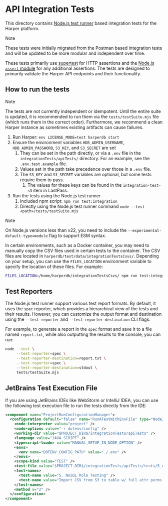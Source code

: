 # API Integration Tests

This directory contains [Node.js test runner](https://nodejs.org/docs/latest/api/test.html) based integration tests for the Harper platform.

> [!Note]
> These tests were initially migrated from the Postman based integration tests and will be updated to be more modular and independent over time.

These tests primarily use [supertest](https://www.npmjs.com/package/supertest) for HTTP assertions and the [Node.js `assert` module](https://nodejs.org/docs/latest/api/assert.html) for any additional assertions. The tests are designed to primarily validate the Harper API endpoints and their functionality.

## How to run the tests

> [!Note]
> The tests are not currently independent or idempotent. Until the entire suite is updated, it is recommended to run them via the `tests/testSuite.mjs` file (which runs them in the correct order). Furthermore, we recommend a clean Harper instance as sometimes existing artifacts can cause failures.

1. Run Harper: `env LICENSE_MODE=test harperdb start`
2. Ensure the environment variables `HDB_ADMIN_USERNAME`, `HDB_ADMIN_PASSWORD`, `S3_KEY`, and `S3_SECRET` are set
   1. They can be set in the path directly, or via a `.env` file in the `integrationTests/apiTests/` directory. For an example, see the `.env.test.example` file.
   2. Values set in the path take precedence over those in a `.env` file.
   3. The `S3_KEY` and `S3_SECRET` variables are optional, but some tests require them to pass.
      1. The values for these keys can be found in the `integration-test-s3` item in LastPass.
3. Run the tests using the Node.js test runner
   1. Included npm script: `npm run test:integration`
   2. Directly using the Node.js test runner command `node --test <path>/tests/testSuite.mjs`

> [!Note]
> On Node.js versions less than v22, you need to include the `--experimental-default-type=module` flag to support ESM syntax.

In certain environments, such as a Docker container, you may need to manually copy the CSV files used in certain tests to the container. The CSV files are located in `harperdb/test/data/integrationTestsCsvs/`. Depending on your setup, you can use the `FILES_LOCATION` environment variable to specify the location of these files. For example:

```bash
FILES_LOCATION=/home/harperdb/integrationTestsCsvs/ npm run test:integration
```

## Test Reporters

The Node.js test runner support various test report formats. By default, it uses the `spec` reporter, which provides a hierarchical view of the tests and their results. However, you can customize the output format and destination using the `--test-reporter` and `--test-reporter-destination` CLI flags.

For example, to generate a report in the `spec` format and save it to a file named `report.txt`, while also outputting the results to the console, you can run:

```bash
node --test \
     --test-reporter=spec \
     --test-reporter-destination=report.txt \
     --test-reporter=spec \
     --test-reporter-destination=stdout \
     tests/testSuite.mjs
```

## JetBrains Test Execution File

If you are using JetBrains IDEs like WebStorm or IntelliJ IDEA, you can use the following test execution file to run the tests directly from the IDE:

```xml
<component name="ProjectRunConfigurationManager">
  <configuration default="false" name="RunATestWithEnvFile" type="NodeJsTestRunner">
    <node-interpreter value="project" />
    <node-options value="-r dotenv/config" />
    <working-dir value="$PROJECT_DIR$/integrationTests/apiTests" />
    <language value="JAVA_SCRIPT" />
    <typescript-loader value="MANUAL_SETUP_IN_NODE_OPTION" />
    <envs>
      <env name="DOTENV_CONFIG_PATH" value="./.env" />
    </envs>
    <scope-kind value="TEST" />
    <test-file value="$PROJECT_DIR$/integrationTests/apiTests/tests/5_noSqlRoleTesting.js" />
    <test-names>
      <test-name value="5. NoSQL Role Testing" />
      <test-name value="Import CSV from S3 to table w/ full attr perms - update" />
    </test-names>
    <method v="2" />
  </configuration>
</component>
```
